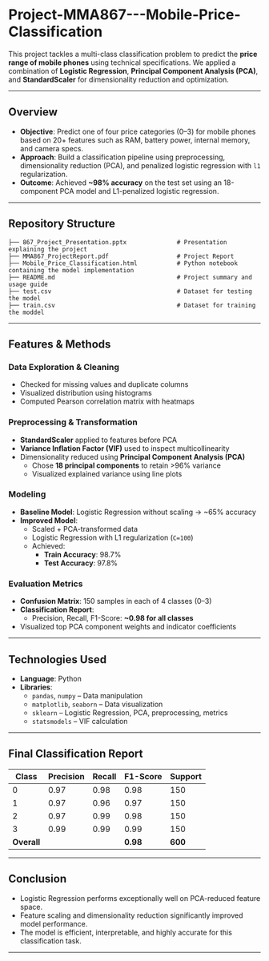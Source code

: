 # Project-MMA867---Mobile-Price-Classification
This project tackles a multi-class classification problem to predict the **price range of mobile phones** using technical specifications. We applied a combination of **Logistic Regression**, **Principal Component Analysis (PCA)**, and **StandardScaler** for dimensionality reduction and optimization.

---
## Overview

- **Objective**: Predict one of four price categories (0–3) for mobile phones based on 20+ features such as RAM, battery power, internal memory, and camera specs.
- **Approach**: Build a classification pipeline using preprocessing, dimensionality reduction (PCA), and penalized logistic regression with `l1` regularization.
- **Outcome**: Achieved **~98% accuracy** on the test set using an 18-component PCA model and L1-penalized logistic regression.

---
## Repository Structure
```
├── 867_Project_Presentation.pptx              # Presentation explaining the project
├── MMA867_ProjectReport.pdf                   # Project Report
├── Mobile_Price_Classification.html           # Python notebook containing the model implementation
├── README.md                                  # Project summary and usage guide
├── test.csv                                   # Dataset for testing the model
├── train.csv                                  # Dataset for training the moddel
```

---
## Features & Methods
### Data Exploration & Cleaning
- Checked for missing values and duplicate columns
- Visualized distribution using histograms
- Computed Pearson correlation matrix with heatmaps

### Preprocessing & Transformation
- **StandardScaler** applied to features before PCA
- **Variance Inflation Factor (VIF)** used to inspect multicollinearity
- Dimensionality reduced using **Principal Component Analysis (PCA)**
  - Chose **18 principal components** to retain >96% variance
  - Visualized explained variance using line plots

### Modeling
- **Baseline Model**: Logistic Regression without scaling → ~65% accuracy
- **Improved Model**: 
  - Scaled + PCA-transformed data
  - Logistic Regression with L1 regularization (`C=100`)
  - Achieved:
    - **Train Accuracy**: 98.7%
    - **Test Accuracy**: 97.8%

### Evaluation Metrics
- **Confusion Matrix**: 150 samples in each of 4 classes (0–3)
- **Classification Report**:
  - Precision, Recall, F1-Score: **~0.98 for all classes**
- Visualized top PCA component weights and indicator coefficients

---
## Technologies Used

- **Language**: Python
- **Libraries**:
  - `pandas`, `numpy` – Data manipulation
  - `matplotlib`, `seaborn` – Data visualization
  - `sklearn` – Logistic Regression, PCA, preprocessing, metrics
  - `statsmodels` – VIF calculation

---
## Final Classification Report

| Class | Precision | Recall | F1-Score | Support |
|-------|-----------|--------|----------|---------|
|   0   |   0.97    |  0.98  |   0.98   |   150   |
|   1   |   0.97    |  0.96  |   0.97   |   150   |
|   2   |   0.97    |  0.99  |   0.98   |   150   |
|   3   |   0.99    |  0.99  |   0.99   |   150   |
| **Overall** |       |        | **0.98** | **600** |

---
## Conclusion

- Logistic Regression performs exceptionally well on PCA-reduced feature space.
- Feature scaling and dimensionality reduction significantly improved model performance.
- The model is efficient, interpretable, and highly accurate for this classification task.

---
